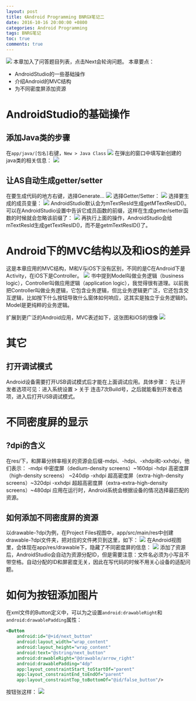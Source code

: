 ```yaml
---
layout: post
title: 《Android Programming BNRG》笔记二
date: 2016-10-16 20:00:00 +0800
categories: Android Programming
tags: BNRG笔记
toc: true
comments: true
---
```

![](1016AndroidProgrammingBNRG02/img12.png)
本章加入了问答题目列表，点击Next会轮询问题。
本章要点：
- AndroidStudio的一些基础操作
- 介绍Android的MVC结构
- 为不同密度屏添加资源
<!-- more -->

# AndroidStudio的基础操作

## 添加Java类的步骤
在`app/java/[包名]`右键，`New > Java Class`
![](1016AndroidProgrammingBNRG02/img01.png)
在弹出的窗口中填写新创建的java类的相关信息：
![](1016AndroidProgrammingBNRG02/img02.png)

## 让AS自动生成getter/setter
在要生成代码的地方右键，选择Generate...
![](1016AndroidProgrammingBNRG02/img03.png)
选择Getter/Setter：
![](1016AndroidProgrammingBNRG02/img04.png)
选择要生成的成员变量：
![](1016AndroidProgrammingBNRG02/img05.png)
AndroidStudio默认会为mTextResId生成getMTextResID()。
可以在AndroidStudio设置中告诉它成员函数的前缀，这样在生成getter/setter函数的时候就会忽略该前缀了：
![](1016AndroidProgrammingBNRG02/img06.png)
再执行上面的操作，AndroidStudio会给mTextResId生成getTextResID()，而不是getmTextResID()了。

# Android下的MVC结构以及和iOS的差异
这是本章应用的MVC结构，M和V与iOS下没有区别，不同的是C在Android下是Activity，在iOS下是Controller。
![](1016AndroidProgrammingBNRG02/img07.png)
书中提到Model叫做业务逻辑（business logic），Controller叫做应用逻辑（application logic），我觉得很有道理。以前我把Controller叫做业务逻辑，它包含业务逻辑，但比业务逻辑更广泛，它还包含交互逻辑，比如按下什么按钮导致什么窗体如何响应，这其实是独立于业务逻辑的。Model是更纯粹的业务逻辑。

扩展到更广泛的Android应用，MVC表述如下，这张图和iOS的很像
![](1016AndroidProgrammingBNRG02/img08.png)

# 其它
## 打开调试模式
Android设备需要打开USB调试模式后才能在上面调试应用。具体步骤：
先让开发者选项可见：进入系统设置 > 关于 连击7次Build号，之后就能看到开发者选项，进入后打开USB调试模式。

# 不同密度屏的显示
## ?dpi的含义
在res/下，和屏幕分辨率相关的资源会后缀-mdpi、-hdpi、-xhdpi和-xxhdpi，他们表示：
-mdpi		中密度屏（dedium-density screens）~160dpi
-hdpi		高密度屏（high-density screens） ~240dip
-xhdpi		超高密度屏（extra-high-density screens）~320dpi
-xxhdpi	超超高密度屏（extra-extra-high-density screens）~480dpi
应用在运行时，Android系统会根据设备的情况选择最匹配的资源。

## 如何添加不同密度屏的资源
以drawable-?dpi为例，在Project Files视图中，app/src/main/res中创建drawable-?dpi文件夹，把对应的文件拷贝到这里，如下：
![](1016AndroidProgrammingBNRG02/img09.png)
在Android视图里，会体现在app/res/drawable下，隐藏了不同密度屏的信息：
![](1016AndroidProgrammingBNRG02/img10.png)
添加了资源后，AndroidStudio会自动为资源分配ID，但是需要注意：文件名必须为小写且不带空格。自动分配的ID和屏密度无关，因此在写代码的时候不用关心设备的适配问题。

# 如何为按钮添加图片
在xml文件的Button定义中，可以为之设置`android:drawableRight`和`android:drawablePadding`属性：
``` xml
<Button
    android:id="@+id/next_button"
    android:layout_width="wrap_content"
    android:layout_height="wrap_content"
    android:text="@string/next_button"
    android:drawableRight="@drawable/arrow_right"
    android:drawablePadding="4dp"
    app:layout_constraintStart_toStartOf="parent"
    app:layout_constraintEnd_toEndOf="parent"
    app:layout_constraintTop_toBottomOf="@id/false_button"/>
```
按钮张这样：
![](1016AndroidProgrammingBNRG02/img11.png)
